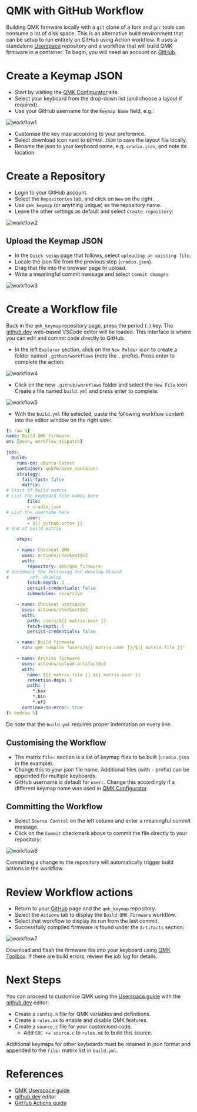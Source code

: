 # QMK with GitHub Workflow

Building QMK firmware locally with a `git` clone of a fork and `gcc` tools can consume a lot of disk space. This is an alternative build environment that can be setup to run entirely on GitHub using Action workflow. It uses a standalone [Userspace](userspace.md) repository and a workflow that will build QMK firmware in a container. To begin, you will need an account on [GitHub](https://github.com/).


# Create a Keymap JSON

* Start by visiting the [QMK Configurator](https://config.qmk.fm/#/) site.
* Select your keyboard from the drop-down list (and choose a layout if required).
* Use your GitHub username for the `Keymap Name` field, e.g.:

![workflow1](workflow1.png)

* Customise the key map according to your preference.
* Select download icon next to `KEYMAP.JSON` to save the layout file locally.
* Rename the json to your keyboard name, e.g. `cradio.json`, and note its location.


# Create a Repository

* Login to your GitHub account.
* Select the `Repositories` tab, and click on `New` on the right.
* Use `qmk_keymap` (or anything unique) as the repository name.
* Leave the other settings as default and select `Create repository`:

![workflow2](workflow2.png)

## Upload the Keymap JSON

* In the `Quick setup` page that follows, select `uploading an existing file`.
* Locale the json file from the previous step (`cradio.json`).
* Drag that file into the browser page to upload.
* Write a meaningful commit message and select `Commit changes`:

![workflow3](workflow3.png)


# Create a Workflow file

Back in the `qmk_keymap` repository page, press the period (`.`) key. The [github.dev](https://docs.github.com/en/codespaces/the-githubdev-web-based-editor) web-based VSCode editor will be loaded. This interface is where you can edit and commit code directly to GitHub.

* In the left `Explorer` section, click on the `New Folder` icon to create a folder named `.github/workflows` (note the `.` prefix). Press enter to complete the action:

![workflow4](workflow4.png)

* Click on the new `.github/workflows` folder and select the `New File` icon. Create a file named `build.yml` and press enter to complete:

![workflow5](workflow5.png)

* With the `build.yml` file selected, paste the following workflow content into the editor window on the right side:

```yml
{% raw %}
name: Build QMK firmware
on: [push, workflow_dispatch]

jobs:
  build:
    runs-on: ubuntu-latest
    container: qmkfm/base_container
    strategy:
      fail-fast: false
      matrix:
# Start of build matrix
# List the keyboard file names here
        file:
        - cradio.json
# List the username here
        user:
        - ${{ github.actor }}
# End of build matrix

    steps:

    - name: Checkout QMK
      uses: actions/checkout@v2
      with:
        repository: qmk/qmk_firmware
# Uncomment the following for develop branch
#        ref: develop
        fetch-depth: 1
        persist-credentials: false
        submodules: recursive

    - name: Checkout userspace
      uses: actions/checkout@v2
      with:
        path: users/${{ matrix.user }}
        fetch-depth: 1
        persist-credentials: false

    - name: Build firmware
      run: qmk compile "users/${{ matrix.user }}/${{ matrix.file }}"

    - name: Archive firmware
      uses: actions/upload-artifact@v2
      with:
        name: ${{ matrix.file }}_${{ matrix.user }}
        retention-days: 5
        path: |
          *.hex
          *.bin
          *.uf2
      continue-on-error: true
{% endraw %}
```

Do note that the `build.yml` requires proper indentation on every line.

## Customising the Workflow

* The matrix `file:` section is a list of keymap files to be built (`cradio.json` in the example).
* Change this to your json file name. Additional files (with `-` prefix) can be appended for multiple keyboards.
* GitHub username is default for `user:`. Change this accordingly if a different keymap name was used in [QMK Configurator](https://config.qmk.fm/#/).

## Committing the Workflow

* Select `Source Control` on the left column and enter a meaningful commit message.
* Click on the `Commit` checkmark above to commit the file directly to your repository:

![workflow6](workflow6.png)

Committing a change to the repository will automatically trigger build actions in the workflow.

# Review Workflow actions

* Return to your [GitHub](https://github.com/) page and the `qmk_keymap` repository.
* Select the `Actions` tab to display the `Build QMK Firmware` workflow.
* Select that workflow to display its run from the last commit.
* Successfully compiled firmware is found under the `Artifacts` section:

![workflow7](workflow7.png)

Download and flash the firmware file into your keyboard using [QMK Toolbox](https://docs.qmk.fm/#/newbs_flashing?id=flashing-your-keyboard-with-qmk-toolbox). If there are build errors, review the job log for details.


# Next Steps

You can proceed to customise QMK using the [Userspace guide](https://docs.qmk.fm/#/feature_userspace) with the [github.dev](https://docs.github.com/en/codespaces/the-githubdev-web-based-editor) editor:

* Create a `config.h` file for QMK variables and definitions.
* Create a `rules.mk` to enable and disable QMK features.
* Create a `source.c` file for your customised code.
  * Add `SRC += source.c` to `rules.mk` to build this source.

Additional keymaps for other keyboards must be retained in json format and appended to the `file:` matrix list in `build.yml`.


# References

* [QMK Userspace guide](https://docs.qmk.fm/#/feature_userspace)
* [github.dev](https://docs.github.com/en/codespaces/the-githubdev-web-based-editor) editor
* [GitHub Actions guide](https://docs.github.com/en/actions/learn-github-actions)
